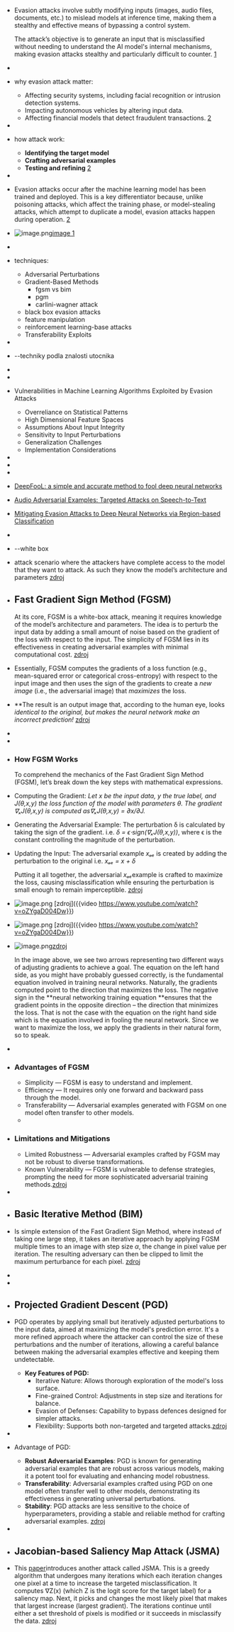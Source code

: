 - Evasion attacks involve subtly modifying inputs (images, audio files, 
  documents, etc.) to mislead models at inference time, making them a 
  stealthy and effective means of bypassing a control system.
  
  The attack’s objective is to generate an input that is misclassified 
  without needing to understand the AI model's internal mechanisms, making
   evasion attacks stealthy and particularly difficult to counter. [1](https://mindgard.ai/blog/ai-under-attack-six-key-adversarial-attacks-and-their-consequences)
-
- why evasion attack matter:
	- Affecting security systems, including facial recognition or intrusion detection systems.
	- Impacting autonomous vehicles by altering input data.
	- Affecting financial models that detect fraudulent transactions. [2](https://www.startupdefense.io/cyberattacks/evasion-attacks-ml)
-
- how attack work:
	- **Identifying the target model**
	- **Crafting adversarial examples**
	- **Testing and refining** [2](https://www.startupdefense.io/cyberattacks/evasion-attacks-ml)
-
- Evasion attacks occur after the machine learning model has been trained 
  and deployed. This is a key differentiator because, unlike poisoning 
  attacks, which affect the training phase, or model-stealing attacks, 
  which attempt to duplicate a model, evasion attacks happen during 
  operation. [2](https://www.startupdefense.io/cyberattacks/evasion-attacks-ml)
- ![image.png](../assets/image_1753351428027_0.png)[image 1](https://mindgard.ai/blog/ai-under-attack-six-key-adversarial-attacks-and-their-consequences)
-
- techniques:
	- Adversarial Perturbations
	- Gradient-Based Methods
		- fgsm vs bim
		- pgm
		- carlini-wagner attack
	- black box evasion attacks
	- feature manipulation
	- reinforcement learning-base attacks
	- Transferability Exploits
-
- --techniky podla znalosti utocnika
-
-
- Vulnerabilities in Machine Learning Algorithms Exploited by Evasion Attacks
	- Overreliance on Statistical Patterns
	- High Dimensional Feature Spaces
	- Assumptions About Input Integrity
	- Sensitivity to Input Perturbations
	- Generalization Challenges
	- Implementation Considerations
-
-
-
- [DeepFooL: a simple and accurate method to fool deep neural networks](https://arxiv.org/abs/1511.04599)
- [Audio Adversarial Examples: Targeted Attacks on Speech-to-Text](https://arxiv.org/abs/1801.01944)
- [Mitigating Evasion Attacks to Deep Neural Networks via Region-based Classification](https://dl.acm.org/doi/10.1145/3134600.3134606)
-
- --white box
- attack scenario where the attackers have complete access to the model that they want to attack. As such they know the model’s architecture and parameters [zdroj](https://medium.com/element-ai-research-lab/tricking-a-machine-into-thinking-youre-milla-jovovich-b19bf322d55c)
- ## Fast Gradient Sign Method (FGSM)
  
  At its core, FGSM is a white-box attack, meaning it requires knowledge of the model’s architecture and parameters. The idea is to perturb the input data by adding a small amount of noise based on the gradient of the loss with respect to the input. The simplicity of FGSM lies in its effectiveness in creating adversarial examples with minimal computational cost. [zdroj](https://medium.com/@zachariaharungeorge/a-deep-dive-into-the-fast-gradient-sign-method-611826e34865)
- Essentially, FGSM computes the gradients of a loss function (e.g., 
  mean-squared error or categorical cross-entropy) with respect to the 
  input image and then uses the sign of the gradients to create a *new image* (i.e., the adversarial image) that *maximizes* the loss.
- **The result is an output image that, according to the human eye, looks *identical *to the original, but makes the neural network make an *incorrect prediction!*** [zdroj](https://pyimagesearch.com/2021/03/01/adversarial-attacks-with-fgsm-fast-gradient-sign-method/)
-
-
- ### How FGSM Works
  
  To comprehend the mechanics of the Fast Gradient Sign Method (FGSM), let’s break down the key steps with mathematical expressions.
- Computing the Gradient:  **Let *x* be the input data, *y* the true label, and *J(θ,x,y)* the loss function of the model with parameters *θ*. The gradient *∇ₓJ(θ,x,y)* is computed as*∇ₓJ(θ,x,y) = ∂x/∂J.*
- Generating the Adversarial Example:  The perturbation δ is calculated by taking the sign of the gradient. i.e. *δ = ϵ⋅sign(∇ₓJ(θ,x,y))*, where ϵ is the constant controlling the magnitude of the perturbation.
- Updating the Input: The adversarial example *xₐₑ* is created by adding the perturbation to the original i.e. *xₐₑ = x + δ*
  
  Putting it all together, the adversarial *xₐₑ*example is crafted to maximize the loss, causing misclassification while ensuring the perturbation is small enough to remain imperceptible. [zdroj](https://medium.com/@zachariaharungeorge/a-deep-dive-into-the-fast-gradient-sign-method-611826e34865)
- ![image.png](../assets/image_1755707089154_0.png) [zdroj]({{video https://www.youtube.com/watch?v=oZYgaD004Dw}})
- ![image.png](../assets/image_1755707276957_0.png) [zdroj]({{video https://www.youtube.com/watch?v=oZYgaD004Dw}})
- ![image.png](../assets/image_1755708432512_0.png)[zdroj](https://neptune.ai/blog/adversarial-attacks-on-neural-networks-exploring-the-fast-gradient-sign-method)
  
  In the image above, we see two arrows representing two different ways of adjusting gradients to achieve a goal. The equation on the left hand side, as you might have probably guessed correctly, is the fundamental equation involved in training neural networks. Naturally, the gradients computed point to the direction that maximizes the loss. The negative sign in the **neural networking training equation **ensures that the gradient points in the opposite direction – the direction that minimizes the loss. That is not the case with the equation on the right hand side which is the equation involved in fooling the neural network. Since we want to maximize the loss, we apply the gradients in their 
  natural form, so to speak.
-
- ### Advantages of FGSM
	- Simplicity — FGSM is easy to understand and implement.
	- Efficiency — It requires only one forward and backward pass through the model.
	- Transferability — Adversarial examples generated with FGSM on one model often transfer to other models.
	-
- ### Limitations and Mitigations
	- Limited Robustness — Adversarial examples crafted by FGSM may not be robust to diverse transformations.
	- Known Vulnerability — FGSM is vulnerable to defense strategies, prompting the
	  need for more sophisticated adversarial training methods.[zdroj](https://medium.com/@zachariaharungeorge/a-deep-dive-into-the-fast-gradient-sign-method-611826e34865)
-
- ## Basic Iterative Method (BIM)
- Is simple extension of the Fast Gradient Sign Method, where instead of taking one large step, it takes an iterative approach by applying FGSM multiple times to an image with step size *α*,
   the change in pixel value per iteration. The resulting adversary can then be clipped to limit the maximum perturbance for each pixel. [zdroj](https://www.neuralception.com/adversarialexamples-bim/)
-
-
- ## Projected Gradient Descent (PGD)
- PGD operates by applying small but iteratively adjusted perturbations to the input data, aimed at maximizing the model's prediction error. It's a more refined approach where the attacker can control the size of these perturbations and the number of iterations, allowing a careful balance 
  between making the adversarial examples effective and keeping them undetectable.
	- **Key Features of PGD:**
		- Iterative Nature: Allows thorough exploration of the model's loss surface.
		- Fine-grained Control: Adjustments in step size and iterations for balance.
		- Evasion of Defenses: Capability to bypass defences designed for simpler attacks.
		- Flexibility: Supports both non-targeted and targeted attacks.[zdroj](https://www.kaggle.com/discussions/general/464481)
-
- Advantage of PGD:
	- **Robust Adversarial Examples**:
	  PGD is known for generating adversarial examples that are robust across
	  various models, making it a potent tool for evaluating and enhancing 
	  model robustness.
	- **Transferability**:
	  Adversarial examples crafted using PGD on one model often transfer well
	  to other models, demonstrating its effectiveness in generating 
	  universal perturbations.
	- **Stability**:
	  PGD attacks are less sensitive to the choice of hyperparameters, 
	  providing a stable and reliable method for crafting adversarial 
	  examples. [zdroj](https://medium.com/@zachariaharungeorge/unveiling-the-power-of-projected-gradient-descent-in-adversarial-attacks-2f92509dde3c)
-
- ## Jacobian-based Saliency Map Attack (JSMA)
- This [paper](https://arxiv.org/pdf/1511.07528.pdf)introduces another attack called JSMA. This is a greedy algorithm that undergoes many iterations which each iteration changes one pixel at a 
  time to increase the targeted misclassification. It computes ∇Z(x) (which Z is the logit score for the target label) for a saliency map. Next, it picks and changes the most likely pixel that makes that largest
   increase (largest gradient). The iterations continue until either a set threshold of pixels is modified or it succeeds in misclassify the data. [zdroj](https://jonathan-hui.medium.com/adversarial-attacks-b58318bb497b)